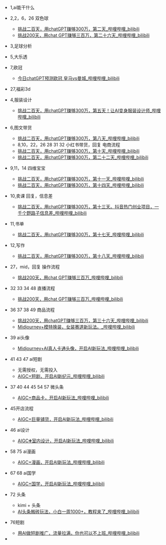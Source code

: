 - 1,ai能干什么
- 2,2，6，26 双色球 
	- [挑战二百天，用chatGPT赚够300万，第二天_哔哩哔哩_bilibili](https://www.bilibili.com/video/BV1qX4y1r75i?spm_id_from=333.788.recommend_more_video.-1&vd_source=dbf6bcb88ffa406224b1704eac3c988e)
	- [挑战200天，用chat GPT赚够三百万，第二十六天_哔哩哔哩_bilibili](https://www.bilibili.com/video/BV1F14y1k7B3/?spm_id_from=333.1387.collection.video_card.click&vd_source=dbf6bcb88ffa406224b1704eac3c988e)
- 3,足球分析
- 5,大乐透
- 7,欧冠
	- [今日chatGPT预测欧冠 皇马vs曼城_哔哩哔哩_bilibili](https://www.bilibili.com/video/BV1um4y1h79y/?spm_id_from=333.1387.collection.video_card.click&vd_source=dbf6bcb88ffa406224b1704eac3c988e)
- 27,福彩3d

- 4,服装设计
	- [挑战二百天，用chatGPT赚够300万，第五天！让AI变身服装设计师_哔哩哔哩_bilibili](https://www.bilibili.com/video/BV1Gm4y1U7Rz?spm_id_from=333.788.recommend_more_video.-1&vd_source=dbf6bcb88ffa406224b1704eac3c988e)
- 6,图文带货
	- [挑战二百天，用chatGPT赚够300万，第八天_哔哩哔哩_bilibili](https://www.bilibili.com/video/BV1UT411b7Qi?spm_id_from=333.788.recommend_more_video.-1&vd_source=dbf6bcb88ffa406224b1704eac3c988e)
	- 8,10，22，26 28 31 32 小红书带货，回复 电商流程
	- [挑战二百天，用chatGPT赚够300万，第十天_哔哩哔哩_bilibili](https://www.bilibili.com/video/BV1CM4y1i7rR?spm_id_from=333.788.recommend_more_video.-1&vd_source=dbf6bcb88ffa406224b1704eac3c988e)
	- [挑战二百天，用chatGPT赚够300万，第二十二天_哔哩哔哩_bilibili](https://www.bilibili.com/video/BV1Uh4y127oH/?spm_id_from=333.1387.collection.video_card.click&vd_source=dbf6bcb88ffa406224b1704eac3c988e)
- 9,11，14 四维宝宝
	- [挑战二百天，用chatGPT赚够300万，第十一天_哔哩哔哩_bilibili](https://www.bilibili.com/video/BV1UX4y1b7Pg?spm_id_from=333.788.recommend_more_video.-1&vd_source=dbf6bcb88ffa406224b1704eac3c988e)
	- [挑战二百天，用chatGPT赚够300万，第十四天_哔哩哔哩_bilibili](https://www.bilibili.com/video/BV1w14y1S7eb/?spm_id_from=333.1387.collection.video_card.click&vd_source=dbf6bcb88ffa406224b1704eac3c988e)
- 10,卖课 回复，信息差
	- [挑战二百天，用chatGPT赚够300万，第十三天。抖音热门创业项目，一千个野路子信息差_哔哩哔哩_bilibili](https://www.bilibili.com/video/BV1Xh4y1d7H5/?spm_id_from=333.1387.collection.video_card.click&vd_source=dbf6bcb88ffa406224b1704eac3c988e)
- 11,书单
	- [挑战二百天，用chatGPT赚够300万，第十七天_哔哩哔哩_bilibili](https://www.bilibili.com/video/BV1WX4y1v7e2/?spm_id_from=333.1387.collection.video_card.click&vd_source=dbf6bcb88ffa406224b1704eac3c988e)
- 12,写作
	- [挑战二百天，用chatGPT赚够300万，第十八天_哔哩哔哩_bilibili](https://www.bilibili.com/video/BV1Vg4y1P7ug/?spm_id_from=333.1387.collection.video_card.click&vd_source=dbf6bcb88ffa406224b1704eac3c988e)
- 27，mid，回复 操作流程
	- [挑战200天，用chat GPT赚够三百万_哔哩哔哩_bilibili](https://www.bilibili.com/video/BV1LN411n7E7/?spm_id_from=333.1387.collection.video_card.click&vd_source=dbf6bcb88ffa406224b1704eac3c988e)
- 32 33 34 48 直播流程
	- [挑战200天，用chat GPT赚够三百万_哔哩哔哩_bilibili](https://www.bilibili.com/video/BV1Q8411k7bH/?spm_id_from=333.1387.collection.video_card.click&vd_source=dbf6bcb88ffa406224b1704eac3c988e)
- 36 37 38 49 商品流程
	- [挑战200天，用chatGPT赚够三百万，第三十六天_哔哩哔哩_bilibili](https://www.bilibili.com/video/BV1n2421L7Z1/?spm_id_from=333.1387.collection.video_card.click&vd_source=dbf6bcb88ffa406224b1704eac3c988e)
	- [Midjourney+模特换装，女装赛道新玩法。_哔哩哔哩_bilibili](https://www.bilibili.com/video/BV1rt421b751/?spm_id_from=333.1387.collection.video_card.click&vd_source=dbf6bcb88ffa406224b1704eac3c988e)
- 39 ai头像
	- [Midjourney+AI真人卡通头像，开启AI新玩法_哔哩哔哩_bilibili](https://www.bilibili.com/video/BV1Ti421Z7Y5/?spm_id_from=333.1387.collection.video_card.click&vd_source=dbf6bcb88ffa406224b1704eac3c988e)
- 41 43 47 ai短剧
	- 无需授权，无需投入
	- [AIGC+短剧，开启AI新纪元_哔哩哔哩_bilibili](https://www.bilibili.com/video/BV1zD421j7VL/?spm_id_from=333.1387.collection.video_card.click&vd_source=dbf6bcb88ffa406224b1704eac3c988e)
- 37 40 44 45 54 57 微头条
	- [AIGC+商品卡，开启AI新玩法_哔哩哔哩_bilibili](https://www.bilibili.com/video/BV1vt421J7Uo/?spm_id_from=333.1387.collection.video_card.click&vd_source=dbf6bcb88ffa406224b1704eac3c988e)
- 45开店流程
	- [AIGC+巨量铺货，开启AI新玩法_哔哩哔哩_bilibili](https://www.bilibili.com/video/BV16M4m1Q7Mx/?spm_id_from=333.1387.collection.video_card.click&vd_source=dbf6bcb88ffa406224b1704eac3c988e)
- 46 ai设计
	- [AIGC➕室内设计，开启AI新玩法_哔哩哔哩_bilibili](https://www.bilibili.com/video/BV1Pt421N77c/?spm_id_from=333.1387.collection.video_card.click&vd_source=dbf6bcb88ffa406224b1704eac3c988e)
- 58 75 ai漫画
	- [AIGC+漫画，开启AI新玩法_哔哩哔哩_bilibili](https://www.bilibili.com/video/BV1kM4m1o7eG/?spm_id_from=333.1387.collection.video_card.click&vd_source=dbf6bcb88ffa406224b1704eac3c988e)
- 67 68 ai国学
	- [AIGC+国学，开启AI新玩法_哔哩哔哩_bilibili](https://www.bilibili.com/video/BV1bgWDekE8Y/?spm_id_from=333.1387.collection.video_card.click&vd_source=dbf6bcb88ffa406224b1704eac3c988e)
- 72 头条
	- kimi + 头条
	- [AI头条搬砖玩法，小白一周1000+，教程来了_哔哩哔哩_bilibili](https://www.bilibili.com/video/BV1ujxWe6E9z/?spm_id_from=333.1387.collection.video_card.click&vd_source=dbf6bcb88ffa406224b1704eac3c988e)
- 76短剧
	- [用AI做短剧推广，流量拉满，你也可以不上班_哔哩哔哩_bilibili](https://www.bilibili.com/video/BV1xT1jYGEGZ/?spm_id_from=333.1387.collection.video_card.click&vd_source=dbf6bcb88ffa406224b1704eac3c988e) 
- 

